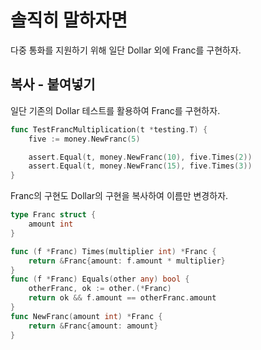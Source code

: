 # 솔직히 말하자면

다중 통화를 지원하기 위해 일단 Dollar 외에 Franc를 구현하자.

## 복사 - 붙여넣기

일단 기존의 Dollar 테스트를 활용하여 Franc를 구현하자.

```go
func TestFrancMultiplication(t *testing.T) {
	five := money.NewFranc(5)

	assert.Equal(t, money.NewFranc(10), five.Times(2))
	assert.Equal(t, money.NewFranc(15), five.Times(3))
}
```

Franc의 구현도 Dollar의 구현을 복사하여 이름만 변경하자.

```go
type Franc struct {
	amount int
}

func (f *Franc) Times(multiplier int) *Franc {
	return &Franc{amount: f.amount * multiplier}
}
func (f *Franc) Equals(other any) bool {
	otherFranc, ok := other.(*Franc)
	return ok && f.amount == otherFranc.amount
}
func NewFranc(amount int) *Franc {
	return &Franc{amount: amount}
}
```
